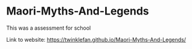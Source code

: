 # Maori-Myths-And-Legends
This was a assessment for school

Link to website:
https://twinklefan.github.io/Maori-Myths-And-Legends/
